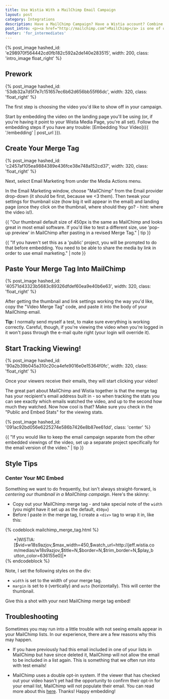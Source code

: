```yaml
---
title: Use Wistia With a MailChimp Email Campaign
layout: post
category: Integrations
description: Have a MailChimp Campaign? Have a Wistia account? Combine their powers for all sorts of awesome.
post_intro: <p><a href="http://mailchimp.com">MailChimp</a> is one of our favorite email marketing systems. When we need to send out emails, and don't want them to get stuck in spam filters, we use MailChimp. <br></br>They also provide some pretty neat tools for discovering how your email marketing funnel works. For our Wistia users, we wanted to create a seamless experience where they could send tailored email campaigns that included Wistia videos, and then track how their contacts interacted with the video itself. <br></br>So let's dive in to how to create an email campaign with Wistia & MailChimp!
footer: 'for_intermediates'
---
```


{% post_image hashed_id: 'e298970f564442cd0fb182c592a2de140e283515', width: 200, class: 'intro_image float_right' %}

## Prework

{% post_image hashed_id: '53db32a7d5f7e7c151657ec6b62d656bb55f66dc', width: 320, class: 'float_right' %}

The first step is choosing the video you'd like to show off in your campaign.

Start by embedding the video on the landing page you'll be using (or, if you're having it point to your Wistia Media Page, you're all set).  Follow the embedding steps if you have any trouble: [Embedding Your Video]({{ '/embedding' | post_url }}).

## Create Your Merge Tag

{% post_image hashed_id: 'c2457af105ea9884389e436fce38e748a152cd37', width: 320, class: 'float_right' %}

Next, select <span class="code">Email Marketing</span> from under the Media Actions menu.

In the Email Marketing window, choose "MailChimp" from the Email provider drop-down (it should be first, because we &lt;3 them).  Then tweak your settings for thumbnail size (how big it will appear in the email) and landing page (once they click on the thumbnail, where should they go? - hint: where the video is!).

{{ "Our thumbnail default size of 450px is the same as MailChimp and looks great in most email software.  If you'd like to test a different size, use 'pop-up preview' in MailChimp after pasting in a revised Merge Tag." | tip }}

{{ "If you haven't set this as a 'public' project, you will be prompted to do that before embedding.  You need to be able to share the media by link in order to use email marketing." | note }}

## Paste Your Merge Tag Into MailChimp

{% post_image hashed_id: '40571d43323b5683c89326dfdef60ea9e40b6e63', width: 320, class: 'float_right' %}

After getting the thumbnail and link settings working the way you'd like, copy the "Video Merge Tag" code, and paste it into the body of your MailChimp email.

**Tip:** I normally send myself a test, to make sure everything is working correctly. Careful, though, if you're viewing the video when you're logged in it won't pass through the e-mail quite right (your login will override it).

## Start Tracking Viewing!

{% post_image hashed_id: '90a2b39b045a310c20ca4efe9016e0e15364f0fc', width: 320, class: 'float_right' %}

Once your viewers receive their emails, they will start clicking your video!

The great part about MailChimp and Wistia together is that the merge tag has your recipient's email address built in - so when tracking the stats you can see exactly which emails watched the video, and up to the second how much they watched.  Now how cool is that? Make sure you check in the "Public and Embed Stats" for the viewing stats.

{% post_image hashed_id: '091ac92bd056e6225274e586b7426e8b87ee61dd', class: 'center' %}

{{ "If you would like to keep the email campaign separate from the other embedded viewings of the video, set up a separate project specifically for the email version of the video." | tip }}

## Style Tips

### Center Your MC Embed

Something we want to do frequently, but isn't always straight-forward, is *centering
our thumbnail in a MailChimp campaign*. Here's the skinny:

* Copy out your MailChimp merge tag - and take special note of the `width` (you
  might have it set up as the default, `450px`)
* Before I paste in the merge tag, I create a `<div>` tag to wrap it in, like
  this:

{% codeblock mailchimp_merge_tag.html %}
<div style="width: 450px; margin: 0 auto;">
  *|WISTIA:[$vid=w18s9azjov,$max_width=450,$watch_url=http://jeff.wistia.com/medias/w18s9azjov,$title=N,$border=N,$trim_border=N,$play_button_color=636155e0]|*
</div>
{% endcodeblock %}

Note, I set the following styles on the div:

* `width` is set to the width of your merge tag.
* `margin` is set to `0` (vertically) and `auto` (horizontally). This will
  center the thumbnail.

Give this a shot with your next MailChimp merge tag embed!

## Troubleshooting

Sometimes you may run into a little trouble with not seeing emails appear in your MailChimp lists. In our experience, there are a few reasons why this may happen.

* If you have previously had this email included in one of your lists in MailChimp but have since deleted it, MailChimp will not allow the email to be included in a list again. This is something that we often run into with test emails!

* MailChimp uses a double opt-in system. If the viewer that has checked out your video hasn't yet had the opportunity to confirm their opt-in for your email list, MailChimp will not populate their email. You can read more about this [here](http://kb.mailchimp.com/article/how-does-confirmed-optin-or-double-optin-work). Thanks! Happy embedding!

